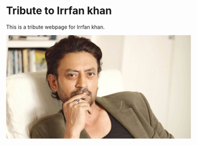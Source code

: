 # Tribute to Irrfan khan

This is a tribute webpage for Irrfan khan.

![irrfan khan](https://github.com/wors/Irrfan-khan-Tribute-page/blob/main/images/img003.jpg)

